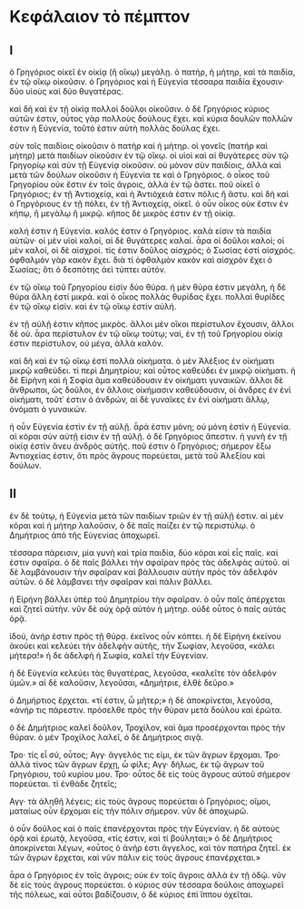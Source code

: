 # Κεφάλαιον τὸ πέμπτον

## I

ὁ Γρηγόριος οἰκεῖ ἐν οἰκίᾳ (ἢ οἴκῳ) μεγάλῃ.
ὁ πατήρ, ἡ μήτηρ, καὶ τὰ παιδία, ἐν τῷ οἴκῳ οἰκοῦσιν.
ὁ Γρηγόριος καὶ ἡ Εὐγενία τέσσαρα παιδία ἔχουσιν· δύο υἱοὺς καὶ δύο θυγατέρας.

καὶ δὴ καὶ ἐν τῇ οἰκίᾳ πολλοὶ δοῦλοι οἰκοῦσιν.
ὁ δὲ Γρηγόριος κύριος αὐτῶν ἐστιν, οὗτος γὰρ πολλοὺς δούλους ἔχει.
καὶ κύρια δουλῶν πολλῶν ἐστιν ἡ Εὐγενία, τοῦτό ἐστιν αὑτὴ πολλὰς δούλας ἔχει.

σὺν τοῖς παιδίοις οἰκοῦσιν ὁ πατὴρ καὶ ἡ μήτηρ.
οἱ γονεῖς (πατήρ καὶ μήτηρ) μετὰ παιδίων οἰκοῦσιν ἐν τῷ οἴκῳ. οἱ υἱοὶ καὶ αἱ θυγάτερες σὺν τῷ Γρηγορίῳ καὶ σὺν τῇ Εὐγενίᾳ οἰκοῦσιν. οὐ μόνον σὺν παιδίοις, ἀλλὰ καὶ μετὰ τῶν δούλων οἰκοῦσιν ἡ Εὐγενία τε καὶ ὁ Γρηγόριος.
ὁ οἶκος τοῦ Γρηγορίου οὐκ ἔστιν ἐν τοῖς ἄγροις, ἀλλὰ ἐν τῷ ἄστει. ποῦ οἰκεῖ ὁ Γρηγόριος; ἐν τῇ Ἀντιοχείᾳ, καὶ ἡ Ἀντιόχειά ἐστιν πόλις ἢ ἄστυ. καὶ δὴ καὶ ὁ Γηργόριους ἐν τῇ πόλει, ἐν τῇ Ἀντιοχείᾳ, οἰκεῖ. ὁ οὖν οἶκος οὐκ ἔστιν ἐν κήπῳ, ἢ μεγάλῳ ἢ μικρῷ. κῆπος δὲ μικρὸς ἐστιν ἐν τῇ οἰκίᾳ.

καλή ἐστιν ἡ Εὐγενία. καλός ἐστιν ὁ Γρηγόριος. καλά εἰσιν τὰ παιδία αὐτῶν· οἱ μὲν υἱοὶ καλοί, αἱ δὲ θυγάτερες καλαί. ἆρα οἱ δοῦλοι καλοί; οἱ μὲν καλοί, οἱ δὲ αἰσχροί. τίς ἐστιν δοῦλος αἰσχρός; ὁ Σωσίας ἐστί αἰσχρός. ὀφθαλμόν γὰρ κακὸν ἔχει. διὰ τί ὀφθαλμὸν κακὸν καὶ αἰσχρὸν ἔχει ὁ Σωσίας; ὃτι ὁ δεσπότης ἀεὶ τύπτει αὐτόν.

ἐν τῷ οἴκῳ τοῦ Γρηγορίου εἰσίν δύο θύρα. ἡ μὲν θύρα ἐστιν μεγάλη, ἡ δὲ θύρα ἄλλη ἐστί μικρά. καὶ ὁ οἶκος πολλὰς θυρίδας   ἔχει. πολλαὶ θυρίδες ἐν τῷ οἴκῳ εἰσίν. καὶ ἐν τῷ οἴκῳ ἐστίν αὐλή.

ἐν τῇ αὐλῇ ἐστιν κῆπος μικρὸς. ἄλλοι μὲν οἴκοι περίστυλον ἔχουσιν, ἄλλοι δὲ οὐ. ἆρα περίστυλον ἐν τῷ οἴκῳ τούτῳ; ναί, ἐν τῇ τοῦ Γρηγορίου οἰκίᾳ ἐστιν περίστυλον, οὐ μέγα, ἀλλὰ καλόν.

καὶ δὴ καὶ ἐν τῷ οἴκῳ ἐστί πολλὰ οἰκήματα. ὁ μὲν Ἀλέξιος ἐν οἰκήματι μικρῷ καθεύδει. τί περὶ Δημητρίου; καὶ οὗτος καθεύδει ἐν μικρῷ οἰκήματι. ἡ δὲ Εἰρήνη καὶ ἡ Σοφία ἅμα καθεύδουσιν ἐν οἰκήματι γυναικῶν. ἄλλοι δὲ ἄνθρωποι, ὡς δοῦλοι, ἐν ἄλλοις οἰκήμασιν καθεύδουσιν, οἱ ἄνδρες ἐν ἐνὶ οἰκήματι, τοῦτ᾿ ἐστιν ὁ ἀνδρών, αἱ δὲ γυναῖκες ἐν ἐνὶ οἰκήματι ἄλλῳ, ὀνόματι ὁ γυναικών.

ἡ οὖν Εὐγενία ἐστὶν ἐν τῇ αὐλῇ. ἆρά ἐστιν μόνη; οὐ μόνη ἐστὶν ἡ Εὐγενία. αἱ κόραι σὺν αὐτῇ εἰσιν ἐν τῇ αὐλῇ. ὁ δὲ Γρηγόριος ἄπεστιν. ἡ γυνὴ ἐν τῇ οἰκίᾳ ἐστίν ἄνευ ἀνδρὸς αὐτῆς. ποῦ ἐστιν ὁ Γρηγόριος; σήμερον ἔξω Ἀντιοχείας ἐστιν, ὅτι πρὸς ἄγρους πορεύεται, μετὰ τοῦ Ἀλεξίου καὶ δούλων.

## II

ἐν δὲ τούτῳ, ἡ Εὐγενία μετὰ τῶν παιδίων τριῶν ἐν τῇ αὐλῇ ἐστιν. αἱ μὲν κόραι καὶ ἡ μήτηρ λαλοῦσιν, ὁ δὲ παῖς παίζει ἐν τῷ περιστύλῳ. ὁ Δημήτριος ἀπὸ τῆς Εὐγενίας ἀποχωρεῖ.

τέσσαρα πάρεισιν, μία γυνὴ καὶ τρία παιδία, δύο κόραι καὶ εἷς παῖς. καί ἐστιν σφαῖρα. ὁ δὲ παῖς βάλλει τὴν σφαῖραν πρὸς τὰς ἀδελφὰς αὐτοῦ. αἱ δὲ λαμβάνουσιν τὴν σφαῖραν καὶ βάλλουσιν αὐτὴν πρὸς τὸν ἀδελφὸν αὐτῶν. ὁ δὲ λάμβανει τὴν σφαῖραν καὶ πάλιν βάλλει.

ἡ Εἰρήνη βάλλει ὑπὲρ τοῦ Δημητρίου τὴν σφαῖραν. ὁ οὖν παῖς ἀπέρχεται καὶ ζητεῖ αὐτὴν. νῦν δὲ οὐχ ὁρᾷ αὐτὸν ἡ μήτηρ. οὐδὲ οὗτος ὁ παῖς αὐτὰς ὁρᾷ.

ἰδού, ἀνήρ ἐστιν πρὸς τῇ θύρᾳ. ἐκεῖνος οὖν κόπτει. ἡ δὲ Εἰρήνη ἐκείνου ἀκούει καὶ κελεύει τὴν ἀδελφὴν αὐτῆς, τὴν Σωφίαν, λεγοῦσα, «κάλει μήτερα!» ἡ δε ἀδελφὴ ἡ Σωφία, καλεῖ τὴν Εὐγενίαν.

ἡ δὲ Εὐγενία κελεύει τὰς θυγατέρας, λεγοῦσα, «καλεῖτε τὸν ἀδελφόν ὑμῶν.» αἱ δὲ καλοῦσιν, λεγοῦσαι, «Δημήτριε, ἐλθὲ δεῦρο.»

ὁ Δημήρτιος ἔρχεται. «τί ἐστιν, ὦ μῆτερ;» ἡ δὲ ἀποκρίνεται, λεγοῦσα, «ἀνήρ τις πάρεστιν. πρόσελθε πρὸς τὴν θύραν μετὰ δούλου καὶ ἐρώτα.

ὁ δὲ Δημήτριος καλεῖ δοῦλον, Τροχίλον, καὶ ἅμα προσέρχονται πρὸς τὴν θύραν. ὁ μὲν Τροχίλος λαλεῖ, ὁ δὲ Δημήτριος σιγᾷ.

Τρο· τίς εἶ σύ, οὖτος;
Αγγ· ἄγγελός τις εἰμι, ἐκ τῶν ἄγρων ἔρχομαι.
Τρο· ἀλλὰ τίνος τῶν ἄγρων ἔρχῃ, ὦ φίλε;
Αγγ· δήλως, ἐκ τῷ ἄγρων τοῦ Γρηγόριου, τοῦ κυρίου μου.
Τρο· οὗτος δὲ εἰς τοὺς ἄγρους αὐτοῦ σήμερον πορεύεται. τὶ ἐνθάδε ζητεῖς;

Αγγ· τὰ ἀληθῆ λέγεις; εἰς τοὺς ἄγρους πορεύεται ὁ Γρηγόριος; οἴμοι, ματαίως οὖν ἔρχομαι εἰς τὴν πόλιν σήμερον. νῦν δὲ ἀποχωρῶ.

ὁ οὖν δοῦλος καὶ ὁ παῖς ἐπανέρχονται πρὸς τὴν Εὐγενίαν. ἡ δὲ αὐτοὺς ὁρᾷ καὶ ἐρωτᾷ, λεγοῦσα, «τίς ἐστιν, καὶ τί βούληται;» ὁ δὲ Δημήτριος ἀποκρίνεται λέγων, «οὗτος ὁ ἀνήρ ἐστι ἄγγελος, καὶ τὸν πατήρα ζητεῖ. ἐκ τῶν ἄγρων ἔρχεται, καὶ νῦν πάλιν εἰς τοὺς ἄγρους ἐπανέρχεται.»

ἆρα ὁ Γρηγόριος ἐν τοῖς ἄγροις; οὐκ ἐν τοῖς ἄγροις ἀλλὰ ἐν τῇ ὁδῷ. νῦν δὲ εἰς τοὺς ἄγρους πορεύεται. ὁ κύριος σὺν τέσσαρα δούλοις ἀποχωρεῖ τῆς πόλεως, καὶ οὗτοι βαδίζουσιν, ὁ δὲ κύριος ἐπὶ ἵππου ὀχεῖται.
